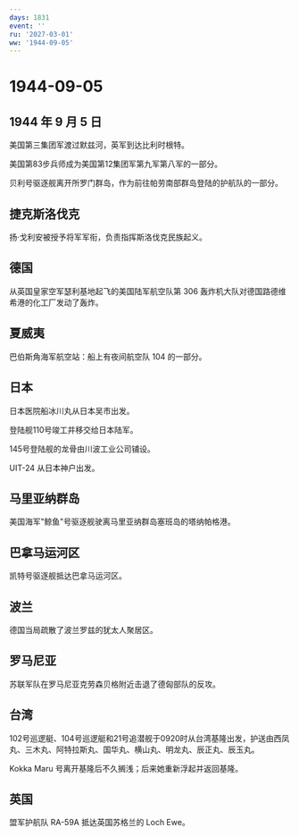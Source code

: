 ```yaml
---
days: 1831
event: ''
ru: '2027-03-01'
ww: '1944-09-05'
---
```


# 1944-09-05

## 1944 年 9 月 5 日

美国第三集团军渡过默兹河，英军到达比利时根特。

美国第83步兵师成为美国第12集团军第九军第八军的一部分。

贝利号驱逐舰离开所罗门群岛，作为前往帕劳南部群岛登陆的护航队的一部分。

## 捷克斯洛伐克

扬·戈利安被授予将军军衔，负责指挥斯洛伐克民族起义。

## 德国

从英国皇家空军瑟利基地起飞的美国陆军航空队第 306
轰炸机大队对德国路德维希港的化工厂发动了轰炸。

## 夏威夷

巴伯斯角海军航空站：船上有夜间航空队 104 的一部分。

## 日本

日本医院船冰川丸从日本吴市出发。

登陆舰110号竣工并移交给日本陆军。

145号登陆舰的龙骨由川波工业公司铺设。

UIT-24 从日本神户出发。

## 马里亚纳群岛

美国海军"鲸鱼"号驱逐舰驶离马里亚纳群岛塞班岛的塔纳帕格港。

## 巴拿马运河区

凯特号驱逐舰抵达巴拿马运河区。

## 波兰

德国当局疏散了波兰罗兹的犹太人聚居区。

## 罗马尼亚

苏联军队在罗马尼亚克劳森贝格附近击退了德匈部队的反攻。

## 台湾

102号巡逻艇、104号巡逻艇和21号追潜舰于0920时从台湾基隆出发，护送由西凤丸、三木丸、阿特拉斯丸、国华丸、横山丸、明龙丸、辰正丸、辰玉丸。

Kokka Maru 号离开基隆后不久搁浅；后来她重新浮起并返回基隆。

## 英国

盟军护航队 RA-59A 抵达英国苏格兰的 Loch Ewe。
